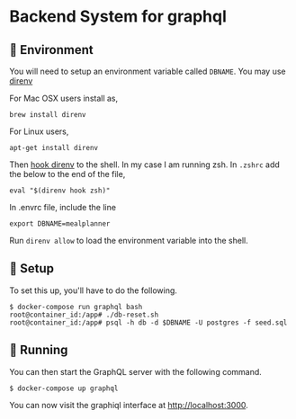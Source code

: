 # Backend System for graphql

## :office: Environment

You will need to setup an environment variable called `DBNAME`. You may use [direnv](https://direnv.net/)

For Mac OSX users install as,

```
brew install direnv
```

For Linux users,

```
apt-get install direnv
```
Then [hook direnv](https://direnv.net/docs/hook.html) to the shell. In my case I am running zsh. In `.zshrc` add the below to the end of the file,
```
eval "$(direnv hook zsh)"
```
In .envrc file, include the line
```
export DBNAME=mealplanner
```
Run `direnv allow` to load the environment variable into the shell.

## :hammer: Setup

To set this up, you'll have to do the following. 

```
$ docker-compose run graphql bash
root@container_id:/app# ./db-reset.sh
root@container_id:/app# psql -h db -d $DBNAME -U postgres -f seed.sql
```

## :rocket: Running

You can then start the GraphQL server with the following command.

```
$ docker-compose up graphql
```

You can now visit the graphiql interface at [http://localhost:3000](http://localhost:3000).
